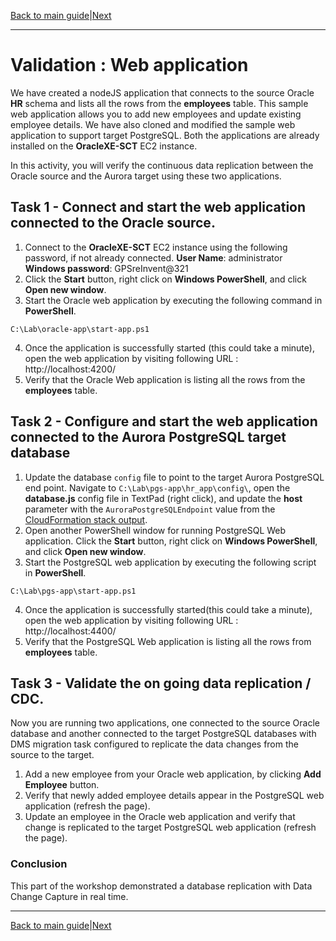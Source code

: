 ﻿[Back to main guide](../README.md)|[Next](num-dt.md)

___

# Validation : Web application 

We have created a nodeJS application that connects to the source Oracle **HR** schema and lists all the rows from the **employees**  table. This sample web application allows you to add new employees and update existing employee details. We have also cloned and modified the sample web application to support target PostgreSQL.   Both the applications are already installed on the **OracleXE-SCT** EC2 instance. 

In this activity, you will verify the continuous data replication between the Oracle source and the Aurora target using these two applications. 

## Task 1 - Connect and start the web application connected to the Oracle source.
1. Connect to the **OracleXE-SCT** EC2 instance using the following password, if not already connected.
     **User Name**: administrator   
    **Windows password**: GPSreInvent@321 
2. Click the **Start** button, right click on **Windows PowerShell**, and click **Open new window**. 
3. Start the Oracle web application by executing the following command in **PowerShell**.
```
C:\Lab\oracle-app\start-app.ps1
```
4.  Once the application is successfully started (this could take a minute), open the web application by visiting following URL : http://localhost:4200/ 
5.  Verify that the Oracle Web application is listing all the rows from the **employees** table.

## Task 2 - Configure and start the web application connected to the Aurora PostgreSQL target database
1.  Update the database `config` file to point to the target Aurora PostgreSQL end point. Navigate to `C:\Lab\pgs-app\hr_app\config\`, open the **database.js** config file in TextPad (right click), and update the **host** parameter with the `AuroraPostgreSQLEndpoint` value from the [CloudFormation stack output](./lab-setup-verification.md#cloudformation-stack-outputs).
2. Open another PowerShell window for running PostgreSQL Web application. Click the **Start** button, right click on **Windows PowerShell**, and click **Open new window**.  
3. Start the PostgreSQL web application by executing the following script in **PowerShell**.
```
C:\Lab\pgs-app\start-app.ps1
```
4.  Once the application is successfully started(this could take a minute), open the web application by visiting following URL : http://localhost:4400/ 
5.  Verify that the PostgreSQL Web application is listing all the rows from **employees** table.

## Task 3 - Validate the on going data replication / CDC. 
Now you are running two applications, one connected to the source Oracle database and another connected to the target PostgreSQL databases with DMS migration task configured to replicate the data changes from the source to the target.

1. Add a new employee from your Oracle web application, by clicking **Add Employee** button.
2. Verify that newly added employee details appear in the PostgreSQL web application (refresh the page). 
3. Update an employee in the Oracle web application and verify that change is replicated to the target PostgreSQL web application (refresh the page). 

### Conclusion
This part of the workshop demonstrated a database replication with Data Change Capture in real time.

___

[Back to main guide](../README.md)|[Next](num-dt.md)